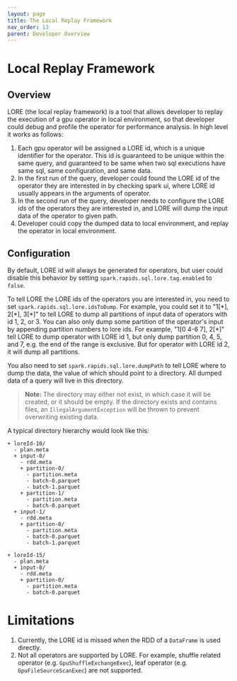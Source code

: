 ```yaml
---
layout: page
title: The Local Replay Framework
nav_order: 13
parent: Developer Overview
---
```


# Local Replay Framework

## Overview

LORE (the local replay framework) is a tool that allows developer to replay the execution of a 
gpu operator in local environment, so that developer could debug and profile the operator for 
performance analysis. In high level it works as follows:

1. Each gpu operator will be assigned a LORE id, which is a unique identifier for the operator. 
   This id is guaranteed to be unique within the same query, and guaranteed to be same when two 
   sql executions have same sql, same configuration, and same data. 
2. In the first run of the query, developer could found the LORE id of the operator they are 
   interested in by checking spark ui, where LORE id usually appears in the arguments of operator.
3. In the second run of the query, developer needs to configure the LORE ids of the operators they 
   are interested in, and LORE will dump the input data of the operator to given path.
4. Developer could copy the dumped data to local environment, and replay the operator in local 
   environment.

## Configuration

By default, LORE id will always be generated for operators, but user could disable this behavior 
by setting `spark.rapids.sql.lore.tag.enabled` to `false`. 

To tell LORE the LORE ids of the operators you are interested in, you need to set 
`spark.rapids.sql.lore.idsToDump`. For example, you could set it to "1[\*], 2[\*], 3[\*]" to tell 
LORE to dump all partitions of input data of operators with id 1, 2, or 3. You can also only dump 
some partition of the operator's input by appending partition numbers to lore ids. For example, 
"1[0 4-6 7], 2[\*]" tell LORE to dump operator with LORE id 1, but only dump partition 0, 4, 5, 
and 7, e.g. the end of the range is exclusive. But for operator with LORE id 2, it will dump all 
partitions. 

You also need to set `spark.rapids.sql.lore.dumpPath` to tell LORE where to dump the data, the 
value of which should point to a directory. All dumped data of a query will live in this 
directory.

> **Note:**
> The directory may either not exist, in which case it will be created, or it should be empty.
> If the directory exists and contains files, an `IllegalArgumentException` will be thrown to prevent overwriting existing data.

A typical directory hierarchy would look like this:

```console
+ loreId-10/
  - plan.meta
  + input-0/
    - rdd.meta
    + partition-0/
      - partition.meta
      - batch-0.parquet
      - batch-1.parquet
    + partition-1/
      - partition.meta
      - batch-0.parquet
  + input-1/
    - rdd.meta
    + partition-0/
      - partition.meta
      - batch-0.parquet
      - batch-1.parquet
 
+ loreId-15/
  - plan.meta
  + input-0/
    - rdd.meta
    + partition-0/
      - partition.meta
      - batch-0.parquet
```

# Limitations

1. Currently, the LORE id is missed when the RDD of a `DataFrame` is used directly.
2. Not all operators are supported by LORE. For example, shuffle related operator (e.g. 
   `GpuShuffleExchangeExec`), leaf operator (e.g. `GpuFileSourceScanExec`) are not supported.
